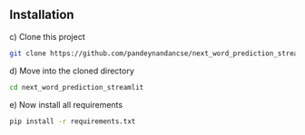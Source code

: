 ## Installation
c) Clone this project 
```bash
git clone https://github.com/pandeynandancse/next_word_prediction_streamlit.git
```
d) Move into the cloned directory
```bash
cd next_word_prediction_streamlit
```
e) Now install all requirements
```bash
pip install -r requirements.txt
```

